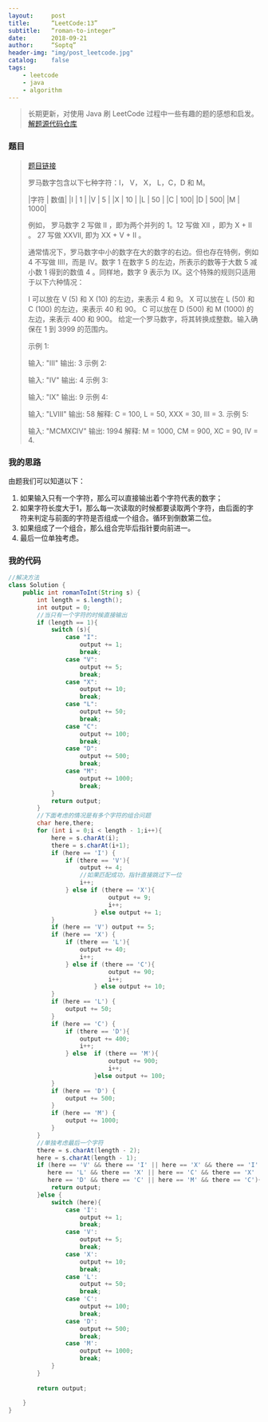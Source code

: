 ```yaml
---
layout:     post
title:      “LeetCode:13”
subtitle:   “roman-to-integer”
date:       2018-09-21
author:     “Soptq”
header-img: "img/post_leetcode.jpg"
catalog:    false
tags:
    - leetcode
    - java
    - algorithm
---
```



>长期更新，对使用 Java 刷 LeetCode 过程中一些有趣的题的感想和启发。
>[解题源代码仓库](https://github.com/Soptq/LeetCodeLib)

### 题目

> [题目链接](https://leetcode-cn.com/problems/roman-to-integer/description/)
>
> 罗马数字包含以下七种字符：I， V， X， L，C，D 和 M。
> 
>
> |字符     |     数值|
> |I       |      1  |
> |V       |      5  |
> |X       |      10 |
> |L       |      50 |
> |C       |      100|
> |D       |      500|
> |M       |     1000|
> 
>
> 例如， 罗马数字 2 写做 II ，即为两个并列的 1。12 写做 XII ，即为 X + II 。 27 写做  XXVII, 即为 XX + V + II 。
> 
> 通常情况下，罗马数字中小的数字在大的数字的右边。但也存在特例，例如 4 不写做 IIII，而是 IV。数字 1 在数字 5 的左边，所表示的数等于大数 5 减小数 1 得到的数值 4 。同样地，数字 9 表示为 IX。这个特殊的规则只适用于以下六种情况：
> 
> I 可以放在 V (5) 和 X (10) 的左边，来表示 4 和 9。
> X 可以放在 L (50) 和 C (100) 的左边，来表示 40 和 90。 
> C 可以放在 D (500) 和 M (1000) 的左边，来表示 400 和 900。
> 给定一个罗马数字，将其转换成整数。输入确保在 1 到 3999 的范围内。
> 
> 示例 1:
> 
> 输入: "III"
> 输出: 3
> 示例 2:
> 
> 输入: "IV"
> 输出: 4
> 示例 3:
> 
> 输入: "IX"
> 输出: 9
> 示例 4:
> 
> 输入: "LVIII"
> 输出: 58
> 解释: C = 100, L = 50, XXX = 30, III = 3.
> 示例 5:
> 
> 输入: "MCMXCIV"
> 输出: 1994
> 解释: M = 1000, CM = 900, XC = 90, IV = 4.
> 

### 我的思路

由题我们可以知道以下：
1. 如果输入只有一个字符，那么可以直接输出着个字符代表的数字；
2. 如果字符长度大于1，那么每一次读取的时候都要读取两个字符，由后面的字符来判定与前面的字符是否组成一个组合。循环到倒数第二位。
3. 如果组成了一个组合，那么组合完毕后指针要向前进一。
4. 最后一位单独考虑。

### 我的代码

```java
//解决方法
class Solution {
    public int romanToInt(String s) {
        int length = s.length();
        int output = 0;
        //当只有一个字符的时候直接输出
        if (length == 1){
            switch (s){
                case "I":
                    output += 1;
                    break;
                case "V":
                    output += 5;
                    break;
                case "X":
                    output += 10;
                    break;
                case "L":
                    output += 50;
                    break;
                case "C":
                    output += 100;
                    break;
                case "D":
                    output += 500;
                    break;
                case "M":
                    output += 1000;
                    break;
            }
            return output;
        }
        //下面考虑的情况是有多个字符的组合问题
        char here,there;
        for (int i = 0;i < length - 1;i++){
            here = s.charAt(i);
            there = s.charAt(i+1);
            if (here == 'I') {
                if (there == 'V'){
                    output += 4;
                    //如果匹配成功，指针直接跳过下一位
                    i++;
                } else if (there == 'X'){
                            output += 9;
                            i++;
                        } else output += 1;
            }
            if (here == 'V') output += 5;
            if (here == 'X') {
                if (there == 'L'){
                    output += 40;
                    i++;
                } else if (there == 'C'){
                            output += 90;
                            i++;
                        } else output += 10;
            }
            if (here == 'L') {
                output += 50;
            }
            if (here == 'C') {
                if (there == 'D'){
                    output += 400;
                    i++;
                } else  if (there == 'M'){
                            output += 900;
                            i++;
                        }else output += 100;
            }
            if (here == 'D') {
                output += 500;
            }
            if (here == 'M') {
                output += 1000;
            }
        }
        //单独考虑最后一个字符
        there = s.charAt(length - 2);
        here = s.charAt(length - 1);
        if (here == 'V' && there == 'I' || here == 'X' && there == 'I' ||
           here == 'L' && there == 'X' || here == 'C' && there == 'X' ||
           here == 'D' && there == 'C' || here == 'M' && there == 'C'){
            return output;
        }else {
            switch (here){
                case 'I':
                    output += 1;
                    break;
                case 'V':
                    output += 5;
                    break;
                case 'X':
                    output += 10;
                    break;
                case 'L':
                    output += 50;
                    break;
                case 'C':
                    output += 100;
                    break;
                case 'D':
                    output += 500;
                    break;
                case 'M':
                    output += 1000;
                    break;
            }
        }
            
        return output;
        
    }
}
```








